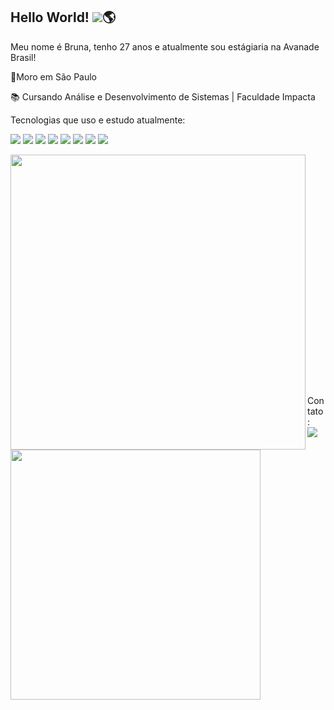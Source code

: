 
## Hello World! <img src="https://img.icons8.com/ultraviolet/20/fa314a/like.png"/>:earth_americas:

Meu nome é Bruna, tenho 27 anos e atualmente sou estágiaria na Avanade Brasil! 

 :house_with_garden:Moro em São Paulo

:books: Cursando Análise e Desenvolvimento de Sistemas | Faculdade Impacta



Tecnologias que uso e estudo atualmente:

<p align="left">
<img src="https://img.icons8.com/color/48/fa314a/html-5--v1.png"/>
<img src="https://img.icons8.com/color/48/fa314a/css3.png"/>
<img src="https://img.icons8.com/color/48/fa314a/javascript.png"/>
<img src="https://img.icons8.com/fluent/48/000000/github.png"/>
<img src="https://img.icons8.com/color/48/000000/git.png"/>
<img src="https://img.icons8.com/color/48/000000/c-sharp-logo.png"/>
<img src="https://img.icons8.com/ios-filled/50/fa314a/angularjs.png"/>
<img src="https://img.icons8.com/color/48/4a90e2/visual-studio-code-2019.png"/>
</p>




<p>
    <img width="472px" align="left" src="https://github-readme-stats.vercel.app/api?username=Bruna-Pianco&theme=tokyonight"/><br/><br/><br/><br/><br/><br/><br/><br/><br/><br/><br/>
    <img width="400px" align="left" src="https://github-readme-stats.vercel.app/api/top-langs/?username=Bruna-Pianco&hide=html&layout=compact&theme=tokyonight" />   
</p>
<br/><br/><br/><br/><br/><br/><br/><br/><br/><br/>



<p>
    Contato:
    <a href="https://www.linkedin.com/in/bruna-pianco/"><br/>
    <img src=https://img.shields.io/badge/LinkedIn-0077B5?style=for-the-badge&logo=linkedin&logoColor=white/>
    </a>
</p>

<div> 
 
  
<!--
**Bruna-Pianco/Bruna-Pianco** is a ✨ _special_ ✨ repository because its `README.md` (this file) appears on your GitHub profile.

Here are some ideas to get you started:

- 🔭 I’m currently working on ...
- 🌱 I’m currently learning ...
- 👯 I’m looking to collaborate on ...
- 🤔 I’m looking for help with ...
- 💬 Ask me about ...
- 📫 How to reach me: ...
- 😄 Pronouns: ...
- ⚡ Fun fact: ...
-->
